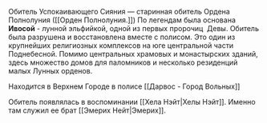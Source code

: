 Обитель Успокаивающего Сияния — старинная обитель Ордена Полнолуния ([[Орден Полнолуния.]]) По легендам была основана **Ивосой** - лунной эльфийкой, одной из первых пророчиц  Девы. Обитель была разрушена и восстановлена вместе с полисом. Это один из крупнейших религиозных комплексов на юге центральной части Поднебесной. Помимо центральных храмовых и монастырских зданий, здесь множество домов для паломников и несколько резиденций малых Лунных орденов. 

Находится в Верхнем Городе в полисе [[Дарвос - Город Вольных]]

Обитель появлялась в воспоминании [[Хела Нэйт|Хелы Нэйт]]. Именно там служил ее брат [[Эмерих Нейт|Эмерих]].

